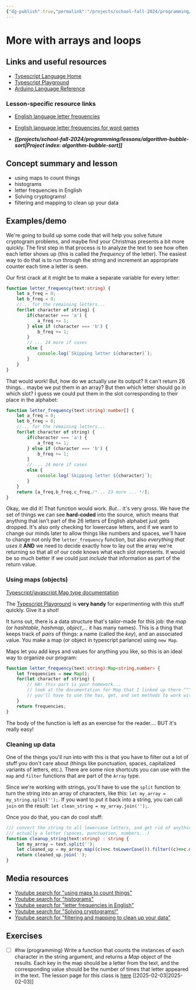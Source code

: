 ```yaml
---
{"dg-publish":true,"permalink":"/projects/school-fall-2024/programming/lessons/more-arrays-and-loops/"}
---
```



#  More with arrays and loops

## Links and useful resources

- [Typescript Language Home](https://www.typescriptlang.org/)
- [Typescript Playground](https://www.typescriptlang.org/play/)
- [Arduino Language Reference](https://docs.arduino.cc/language-reference/)


### Lesson-specific resource links

- [English language letter frequencies](https://pi.math.cornell.edu/~mec/2003-2004/cryptography/subs/frequencies.html)
- [English language letter frequencies for word games](https://www3.nd.edu/~busiforc/handouts/cryptography/letterfrequencies.html) 

- ***[[projects/school-fall-2024/programming/lessons/algorithm-bubble-sort\|Project index: algorithm-bubble-sort]]*** 
## Concept summary and lesson


- using maps to count things 
- histograms 
- letter frequencies in English 
- Solving cryptograms! 
- filtering and mapping to clean up your data 

## Examples/demo

We're going to build up some code that will help you solve future cryptogram problems, and maybe find your Christmas presents a bit more quickly. The first step in that process is to analyze the text to see how often each letter shows up (this is called the *frequency* of the letter). The easiest way to do that is to run through the string and increment an appropriate counter each time a letter is seen.

Our first crack at it might be to make a separate variable for every letter:

```typescript
function letter_frequency(text:string) {
    let a_freq = 0;
    let b_freq = 0;
    //... for the remaining letters...
    for(let character of string) {
        if(character === 'a') {
            a_freq += 1;
        } else if (character === 'b') {
            b_freq += 1;
        }
        // ... 24 more if cases
        else {
            console.log(`Skipping letter ${character}`);
        }
    }
}
```

That would work! But, how do we actually *use* its output? It can't return 26 things... maybe we put them in an array? But then which letter should go in which slot? I guess we could put them in the slot corresponding to their place in the alphabet:

```typescript
function letter_frequency(text:string):number[] {
    let a_freq = 0;
    let b_freq = 0;
    //... for the remaining letters...
    for(let character of string) {
        if(character === 'a') {
            a_freq += 1;
        } else if (character === 'b') {
            b_freq += 1;
        }
        // ... 24 more if cases
        else {
            console.log(`Skipping letter ${character}`);
        }
    }
    return [a_freq,b_freq,c_freq,/*... 23 more ... */];
}
```

Okay, we did it! That function would work. *But*... it's very gross. We have the set of things we can see **hard-coded** into the source, which means that anything that isn't part of the 26 letters of English alphabet just gets dropped. It's also only checking for lowercase letters, and if we want to change our minds later to allow things like numbers and spaces, we'll have to change not only the `letter_frequency` function, but also *everything that uses it* **AND** we need to decide exactly how to lay out the array we're returning so that all of our code knows what each slot represents. It would be so much better if we could just *include* that information as part of the return value.

### Using maps (objects)

[Typescript/javascript Map type documentation](https://developer.mozilla.org/en-US/docs/Web/JavaScript/Reference/Global_Objects/Map)

The [Typescript Playground](https://www.typescriptlang.org/play/) is **very handy** for experimenting with this stuff quickly. Give it a shot!

It turns out, there is a data structure that's tailor-made for this job: the *map* (or *hashtable*, *hashmap*, *object*,... it has many names). This is a thing that keeps track of *pairs* of things: a name (called the *key*), and an associated value. You make a map (or object in typescript parlance) using `new Map`.

Maps let you add keys and values for anything you like, so this is an ideal way to organize our program:

```typescript
function letter_frequency(text:string):Map<string,number> {
    let frequencies = new Map();
    for(let character of string) {
        // HA! this part is your homework...
        // look at the documentation for Map that I linked up there ^^^
        // you'll have to use the has, get, and set methods to work with the Map
    }
    return frequencies;
}
```

The body of the function is left as an exercise for the reader.... BUT it's really easy!

### Cleaning up data

One of the things you'll run into with this is that you have to filter out a lot of stuff you don't care about (things like punctuation, spaces, capitalized variants of letters, etc.). There are some nice shortcuts you can use with the `map` and `filter` functions that are part of the `Array` type.

Since we're working with strings, you'll have to use the `split` function to turn the string into an array of characters, like this: `let my_array = my_string.split('');`. If you want to put it back into a string, you can call `join` on the result: `let clean_string = my_array.join('');`.

Once you do that, you can do cool stuff:

```typescript
/// convert the string to all lowercase letters, and get rid of anything that isn't 
/// actually a letter (spaces, punctuation, numbers...)
function cleanup_string(text:string) : string {
    let my_array = text.split('');
    let cleaned_up = my_array.map((c)=>c.toLowerCase()).filter((c)=>c.match(/[a-z]/));
    return cleaned_up.join('');
}
```

## Media resources

- [Youtube search for "using maps to count things"](https://www.youtube.com/results?search_query=using%20maps%20to%20count%20things) 
- [Youtube search for "histograms"](https://www.youtube.com/results?search_query=histograms) 
- [Youtube search for "letter frequencies in English"](https://www.youtube.com/results?search_query=letter%20frequencies%20in%20English) 
- [Youtube search for "Solving cryptograms!"](https://www.youtube.com/results?search_query=Solving%20cryptograms!) 
- [Youtube search for "filtering and mapping to clean up your data"](https://www.youtube.com/results?search_query=filtering%20and%20mapping%20to%20clean%20up%20your%20data) 

## Exercises

- [ ] #hw (programming) Write a function that counts the instances of each character in the string argument, and returns a *Map* object of the results. Each key in the map should be a letter from the text, and the corresponding value should be the number of times that letter appeared in the text. The lesson page for this class is [here](https://school.ginosterous.com/projects/school-fall-2024/programming/lessons/more-arrays-and-loops) [[2025-02-03\|2025-02-03]]
